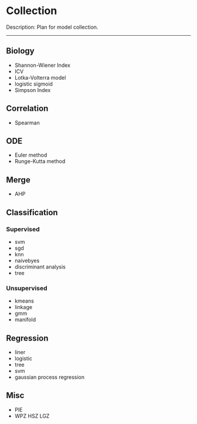 # Collection

Description: Plan for model collection.

---

## Biology

- Shannon-Wiener Index
- ICV
- Lotka-Volterra model
- logistic sigmoid
- Simpson Index

## Correlation

- Spearman

## ODE

<!-- INFO: for ODE problem, we can simply use scipy to solve equation. However, The method is still meaningful in intelpreting our model -->

- Euler method
- Runge-Kutta method

## Merge

- AHP

## Classification

### Supervised

- svm
- sgd
- knn
- naivebyes
- discriminant analysis
- tree

### Unsupervised

- kmeans
- linkage
- gmm
- manifold

## Regression

- liner
- logistic
- tree
- svm
- gaussian process regression

## Misc

- PIE
- WPZ HSZ LGZ
